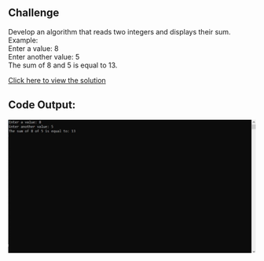 ## Challenge

Develop an algorithm that reads two integers and displays their sum.<br>
Example:<br>
Enter a value: 8<br>
Enter another value: 5 <br>
The sum of 8 and 5 is equal to 13.

[Click here to view the solution](https://github.com/davi-p-oliveira-11/CCodeChallengeLab/blob/main/Challenges/SumOfTwo/solution.c)

## Code Output:

![Output](https://github.com/davi-p-oliveira-11/CCodeChallengeLab/blob/main/Challenges/SumOfTwo/screenshot.JPG)

